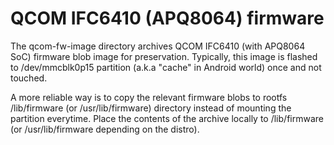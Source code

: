 # QCOM IFC6410 (APQ8064) firmware

The qcom-fw-image directory archives QCOM IFC6410 (with APQ8064 SoC) firmware blob image for preservation. Typically, this image is flashed to /dev/mmcblk0p15 partition (a.k.a "cache" in Android world) once and not touched.

A more reliable way is to copy the relevant firmware blobs to rootfs /lib/firmware (or /usr/lib/firmware) directory instead of mounting the partition everytime. Place the contents of the archive locally to /lib/firmware (or /usr/lib/firmware depending on the distro).
